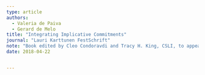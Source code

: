 ```yaml
---
type: article
authors:
  - Valeria de Paiva
  - Gerard de Melo
title: "Integrating Implicative Commitments"
journal: "Lauri Karttunen FestSchrift"
note: "Book edited by Cleo Condoravdi and Tracy H. King, CSLI, to appear"
date: 2018-04-22


---
```

